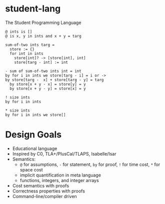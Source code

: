 # student-lang

The Student Programming Language

```
@ ints is []
@ is x, y in ints and x + y = targ

sum-of-two ints targ =
  store := {}
  for int in ints
    store[int]? -> [store[int], int]
    store[targ - int] := int

- sum of sum-of-two ints int = int
by for i in ints we store[targ - i] = i or -> 
by store[targ -  x] + store[targ - y] = targ
  by store[x + y - x] = store[y] = y
  by store[x + y - y] = store[x] = y

! size ints
by for i in ints

* size ints
by for i in ints we store[]
```

# Design Goals

- Educational language
- Inspired by C0, TLA+/PlusCal/TLAPS, Isabelle/Isar
- Semantics:
  - `@` for assumptions, `-` for statement, `by` for proof, `!` for time cost, `*` for space cost
  - implicit quantification in meta language
  - functions, integers, and integer arrays
- Cost semantics with proofs
- Correctness properties with proofs
- Command-line/compiler driven
